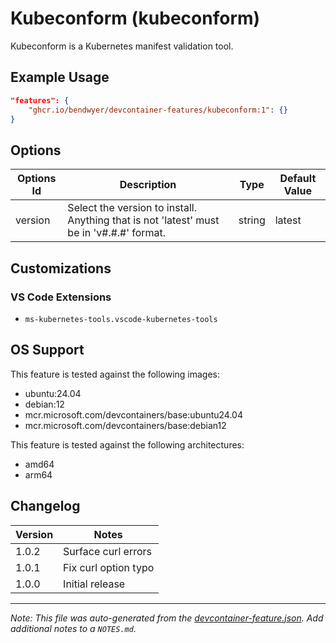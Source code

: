 
# Kubeconform (kubeconform)

Kubeconform is a Kubernetes manifest validation tool.

## Example Usage

```json
"features": {
    "ghcr.io/bendwyer/devcontainer-features/kubeconform:1": {}
}
```

## Options

| Options Id | Description | Type | Default Value |
|-----|-----|-----|-----|
| version | Select the version to install. Anything that is not 'latest' must be in 'v#.#.#' format. | string | latest |

## Customizations

### VS Code Extensions

- `ms-kubernetes-tools.vscode-kubernetes-tools`


## OS Support

This feature is tested against the following images:

- ubuntu:24.04
- debian:12
- mcr.microsoft.com/devcontainers/base:ubuntu24.04
- mcr.microsoft.com/devcontainers/base:debian12

This feature is tested against the following architectures:

- amd64
- arm64

## Changelog

| Version | Notes |
| --- | --- |
| 1.0.2 | Surface curl errors |
| 1.0.1 | Fix curl option typo |
| 1.0.0 | Initial release |


---

_Note: This file was auto-generated from the [devcontainer-feature.json](https://github.com/bendwyer/devcontainer-features/blob/main/src/kubeconform/devcontainer-feature.json).  Add additional notes to a `NOTES.md`._
